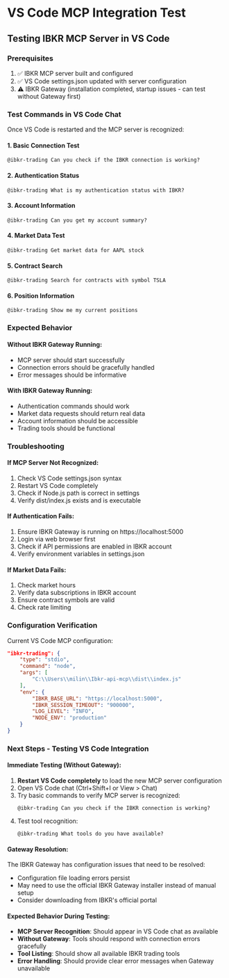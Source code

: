 # VS Code MCP Integration Test

## Testing IBKR MCP Server in VS Code

### Prerequisites
1. ✅ IBKR MCP server built and configured
2. ✅ VS Code settings.json updated with server configuration
3. ⚠️ IBKR Gateway (installation completed, startup issues - can test without Gateway first)

### Test Commands in VS Code Chat

Once VS Code is restarted and the MCP server is recognized:

#### 1. Basic Connection Test
```
@ibkr-trading Can you check if the IBKR connection is working?
```

#### 2. Authentication Status
```
@ibkr-trading What is my authentication status with IBKR?
```

#### 3. Account Information
```
@ibkr-trading Can you get my account summary?
```

#### 4. Market Data Test
```
@ibkr-trading Get market data for AAPL stock
```

#### 5. Contract Search
```
@ibkr-trading Search for contracts with symbol TSLA
```

#### 6. Position Information
```
@ibkr-trading Show me my current positions
```

### Expected Behavior

#### Without IBKR Gateway Running:
- MCP server should start successfully
- Connection errors should be gracefully handled
- Error messages should be informative

#### With IBKR Gateway Running:
- Authentication commands should work
- Market data requests should return real data
- Account information should be accessible
- Trading tools should be functional

### Troubleshooting

#### If MCP Server Not Recognized:
1. Check VS Code settings.json syntax
2. Restart VS Code completely
3. Check if Node.js path is correct in settings
4. Verify dist/index.js exists and is executable

#### If Authentication Fails:
1. Ensure IBKR Gateway is running on https://localhost:5000
2. Login via web browser first
3. Check if API permissions are enabled in IBKR account
4. Verify environment variables in settings.json

#### If Market Data Fails:
1. Check market hours
2. Verify data subscriptions in IBKR account
3. Ensure contract symbols are valid
4. Check rate limiting

### Configuration Verification

Current VS Code MCP configuration:
```json
"ibkr-trading": {
    "type": "stdio", 
    "command": "node",
    "args": [
        "C:\\Users\\milin\\Ibkr-api-mcp\\dist\\index.js"
    ],
    "env": {
        "IBKR_BASE_URL": "https://localhost:5000",
        "IBKR_SESSION_TIMEOUT": "900000",
        "LOG_LEVEL": "INFO",
        "NODE_ENV": "production"
    }
}
```

### Next Steps - Testing VS Code Integration

#### Immediate Testing (Without Gateway):
1. **Restart VS Code completely** to load the new MCP server configuration
2. Open VS Code chat (Ctrl+Shift+I or View > Chat)
3. Try basic commands to verify MCP server is recognized:
   ```
   @ibkr-trading Can you check if the IBKR connection is working?
   ```
4. Test tool recognition:
   ```
   @ibkr-trading What tools do you have available?
   ```

#### Gateway Resolution:
The IBKR Gateway has configuration issues that need to be resolved:
- Configuration file loading errors persist
- May need to use the official IBKR Gateway installer instead of manual setup
- Consider downloading from IBKR's official portal

#### Expected Behavior During Testing:
- **MCP Server Recognition**: Should appear in VS Code chat as available
- **Without Gateway**: Tools should respond with connection errors gracefully
- **Tool Listing**: Should show all available IBKR trading tools
- **Error Handling**: Should provide clear error messages when Gateway unavailable
